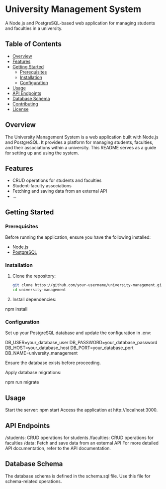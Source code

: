 # University Management System

A Node.js and PostgreSQL-based web application for managing students and faculties in a university.

## Table of Contents

- [Overview](#overview)
- [Features](#features)
- [Getting Started](#getting-started)
  - [Prerequisites](#prerequisites)
  - [Installation](#installation)
  - [Configuration](#configuration)
- [Usage](#usage)
- [API Endpoints](#api-endpoints)
- [Database Schema](#database-schema)
- [Contributing](#contributing)
- [License](#license)

## Overview

The University Management System is a web application built with Node.js and PostgreSQL. It provides a platform for managing students, faculties, and their associations within a university. This README serves as a guide for setting up and using the system.

## Features

- CRUD operations for students and faculties
- Student-faculty associations
- Fetching and saving data from an external API
- ...

## Getting Started

### Prerequisites

Before running the application, ensure you have the following installed:

- [Node.js](https://nodejs.org/)
- [PostgreSQL](https://www.postgresql.org/)

### Installation

1. Clone the repository:

   ```bash
   git clone https://github.com/your-username/university-management.git
   cd university-management
2. Install dependencies:

npm install
### Configuration
Set up your PostgreSQL database and update the configuration in .env:

DB_USER=your_database_user
DB_PASSWORD=your_database_password
DB_HOST=your_database_host
DB_PORT=your_database_port
DB_NAME=university_management

Ensure the database exists before proceeding.

Apply database migrations:

npm run migrate
## Usage
Start the server:
npm start
Access the application at http://localhost:3000.

## API Endpoints
/students: CRUD operations for students
/faculties: CRUD operations for faculties
/data: Fetch and save data from an external API
For more detailed API documentation, refer to the API documentation.

## Database Schema
The database schema is defined in the schema.sql file. Use this file for schema-related operations.
